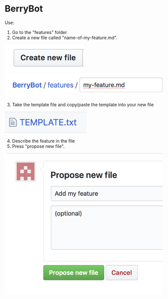 # BerryBot

Use:

1. Go to the "features" folder
2. Create a new file called "name-of-my-feature.md". 

![image](https://github.com/BerryCraftCode/BerryBot/blob/master/Screen%20Shot%202019-08-04%20at%2012.07.48%20PM.png)
![image2](https://github.com/BerryCraftCode/BerryBot/blob/master/Screen%20Shot%202019-08-04%20at%2012.07.58%20PM.png)

3. Take the template file and copy/paste the template into your new file

![image3](https://github.com/BerryCraftCode/BerryBot/blob/master/Screen%20Shot%202019-09-04%20at%205.12.25%20PM.png)

4. Describe the feature in the file
5. Press "propose new file".

![image3](https://github.com/BerryCraftCode/BerryBot/blob/master/Screen%20Shot%202019-08-04%20at%2012.08.19%20PM.png)
